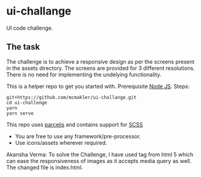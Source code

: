 # ui-challange
UI code challenge.

## The task
The challenge is to achieve a responsive design as per the screens present in the assets directory. The screens are provided for 3 different resolutions. There is no need for implementing the undelying functionality.

This is a helper repo to get you started with.
Prerequisite
[Node JS](https://nodejs.org/en/). 
Steps:
```
git+https://github.com/mcmakler/ui-challange.git
cd ui-challenge
yarn
yarn serve
```
This repo uses [parceljs](https://parceljs.org/) and contains support for [SCSS](https://sass-lang.com/)
- You are free to use any framework/pre-processor.
- Use icons/assets wherever required.

Akansha Verma: 
To solve the Challenge, I have used <picture> tag from html 5 which can ease the responsiveness of images as it accepts media query as well. The changed file is index.html.
